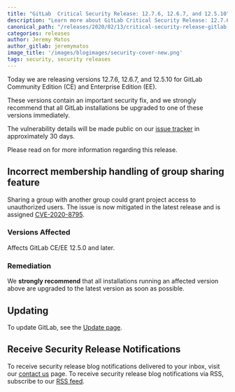 ```yaml
---
title: "GitLab  Critical Security Release: 12.7.6, 12.6.7, and 12.5.10"
description: "Learn more about GitLab Critical Security Release: 12.7.6, 12.6.7, and 12.5.10 for GitLab Community Edition (CE) and Enterprise Edition (EE)"
canonical_path: "/releases/2020/02/13/critical-security-release-gitlab-12-dot-7-dot-6-released/"
categories: releases
author: Jeremy Matos
author_gitlab: jeremymatos
image_title: '/images/blogimages/security-cover-new.png'
tags: security, security releases
---
```


Today we are releasing versions 12.7.6, 12.6.7, and 12.5.10 for GitLab Community Edition (CE) and Enterprise Edition (EE).

These versions contain an important security fix, and we strongly recommend that all GitLab installations be upgraded to one of these versions immediately.

<!-- more -->

The vulnerability details will be made public on our [issue tracker](https://gitlab.com/gitlab-org/gitlab/issues?label_name%5B%5D=security&scope=all&state=opened) in approximately 30 days.

Please read on for more information regarding this release.

## Incorrect membership handling of group sharing feature

Sharing a group with another group could grant project access to unauthorized users. The issue is now mitigated in the latest release and is assigned [CVE-2020-8795](https://cve.mitre.org/cgi-bin/cvename.cgi?name=CVE-2020-8795).

### Versions Affected

Affects GitLab CE/EE 12.5.0 and later.

### Remediation

We **strongly recommend** that all installations running an affected version above are upgraded to the latest version as soon as possible.

## Updating

To update GitLab, see the [Update page](/update/).

## Receive Security Release Notifications

To receive security release blog notifications delivered to your inbox, visit our [contact us](https://about.gitlab.com/company/contact/) page.
To receive security release blog notifications via RSS, subscribe to our [RSS feed](https://about.gitlab.com/security-releases.xml).
